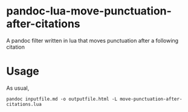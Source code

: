 # pandoc-lua-move-punctuation-after-citations
A pandoc filter written in lua that moves punctuation after a following citation

# Usage

As usual,

```
pandoc inputfile.md -o outputfile.html -L move-punctuation-after-citations.lua
```
